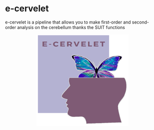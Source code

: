 # e-cervelet
e-cervelet is a pipeline that allows you to make first-order and second-order analysis on the cerebellum thanks the SUIT functions


<div align="center">
  <img src=https://github.com/MaximeDdnn/e-cervelet/blob/main/logo_ecervelet.png height="300" width="300">
</div>


